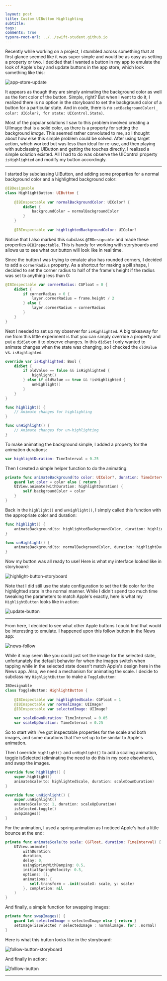 ```yaml
---

layout: post
title: Custom UIButton Highlighting
subtitle:
tags:
comments: true
typora-root-url: ../../swift-student.github.io
---
```


Recently while working on a project, I stumbled across something that at first glance seemed like it was super simple and would be as easy as setting a property or two. I decided that I wanted a button in my app to emulate the look of Apple's buy and update buttons in the app store, which look something like this:

![app-store-update](/img/2020-6-4/app-store-update.gif)

It appears as though they are simply animating the background color as well as the font color of the button. Simple, right? But when I went to do it, I realized there is no option in the storyboard to set the background color of a button for a particular state. And in code, there is no `setBackgroundColor(_ color: UIColor?, for state: UIControl.State)`. 

Most of the popular solutions I saw to this problem involved creating a UIImage that is a solid color, as there is a property for setting the background *image*. This seemed rather convoluted to me, so I thought about how else this simple problem could be solved. After using target action, which worked but was less than ideal for re-use, and then playing with subclassing UIButton and getting the touches directly, I realized a simple solution existed. All I had to do was observe the UIControl property `isHighlighted` and modify my button accordingly.

------

I started by subclassing UIButton, and adding some properties for a normal background color and a highlighted background color:

``` swift
@IBDesignable
class HighlightButton: UIButton {
    
    @IBInspectable var normalBackgroundColor: UIColor? {
        didSet {
            backgroundColor = normalBackgroundColor
        }
    }
    
    @IBInspectable var highlightedBackgroundColor: UIColor?
```

Notice that I also marked this subclass `@IBDesignable` and made these properties `@IBInspectable`. This is handy for working with storyboards and allows us to see what our button will look like in real time. 

Since the button I was trying to emulate also has rounded corners, I decided to add a `cornerRadius` property. As a shortcut for making a pill shape, I decided to set the corner radius to half of the frame's height if the radius was set to anything less than 0:

``` swift
@IBInspectable var cornerRadius: CGFloat = 0 {
    didSet {
        if cornerRadius < 0 {
            layer.cornerRadius = frame.height / 2
        } else {
            layer.cornerRadius = cornerRadius
        }
    }
}
```

Next I needed to set up my observer for `isHighlighted`. A big takeaway for me from this little experiment is that you can simply override a property and put a `didSet` on it to observe changes. In this `didSet` I only wanted to animate changes when the state was changing, so I checked the `oldValue` vs. `isHighlighted`:

``` swift
override var isHighlighted: Bool {
    didSet {
        if oldValue == false && isHighlighted {
            highlight()
        } else if oldValue == true && !isHighlighted {
            unHighlight()
        }
    }
}

func highlight() {
    // Animate changes for highlighting
}

func unHighlight() {
    // Animate changes for un-highlighting
}
```

To make animating the background simple, I added a property for the animation durations:

``` swift
var highlightDuration: TimeInterval = 0.25
```

Then I created a simple helper function to do the animating:

``` swift
private func animateBackground(to color: UIColor?, duration: TimeInterval) {
    guard let color = color else { return }
    UIView.animate(withDuration: highlightDuration) {
        self.backgroundColor = color
    }
}
```

Back in the `highlight()` and `unHighlight()`, I simply called this function with the appropriate color and duration:

``` swift
func highlight() {
    animateBackground(to: highlightedBackgroundColor, duration: highlightDuration)
}

func unHighlight() {
    animateBackground(to: normalBackgroundColor, duration: highlightDuration)
}
```

Now my button was all ready to use! Here is what my interface looked like in storyboard:

![highlight-button-storyboard](/img/2020-6-4/highlight-button-storyboard.png)

Note that I did still use the state configuration to set the title color for the highlighted state in the normal manner. While I didn't spend too much time tweaking the parameters to match Apple's exactly, here is what my `HighlightButton` looks like in action:

![update-button](/img/2020-6-4/update-button.gif)



------



From here, I decided to see what other Apple buttons I could find that would be interesting to emulate. I happened upon this follow button in the News app:

![news-follow](/img/2020-6-4/news-follow.gif)

While it may seem like you could just set the image for the selected state, unfortunately the default behavior for when the images switch when tapping while in the selected state doesn't match Apple's design here in the News app. Also, we need a mechanism for animating the scale. I decide to subclass my `HighlightButton` to make a `ToggleButton`:

``` swift
IBDesignable
class ToggleButton: HighlightButton {
    
    @IBInspectable var highlightedScale: CGFloat = 1
    @IBInspectable var normalImage: UIImage?
    @IBInspectable var selectedImage: UIImage?
    
    var scaleDownDuration: TimeInterval = 0.05
    var scaleUpDuration: TimeInterval = 0.25
```

So to start with I've got inspectable properties for the scale and both images, and some durations that I've set up to be similar to Apple's animation.

Then I override `highlight()` and `unHighlight()` to add a scaling animation, toggle isSelected (eliminating the need to do this in my code elsewhere), and swap the images.

``` swift
override func highlight() {
    super.highlight()
    animateScale(to: highlightedScale, duration: scaleDownDuration)
}

override func unHighlight() {
    super.unHighlight()
    animateScale(to: 1, duration: scaleUpDuration)
    isSelected.toggle()
    swapImages()
}
```

For the animation, I used a spring animation as I noticed Apple's had a little bounce at the end:

``` swift
private func animateScale(to scale: CGFloat, duration: TimeInterval) {
    UIView.animate(
        withDuration:
        duration,
        delay: 0,
        usingSpringWithDamping: 0.5,
        initialSpringVelocity: 0.5,
        options: [],
        animations: {
           self.transform = .init(scaleX: scale, y: scale)
        }, completion: nil
    )
}
```

And finally, a simple function for swapping images:

``` swift
private func swapImages() {
    guard let selectedImage = selectedImage else { return }
    setImage(isSelected ? selectedImage : normalImage, for: .normal)
}
```

Here is what this button looks like in the storyboard:

![follow-button-storyboard](/img/2020-6-4/follow-button-storyboard.png)

And finally in action:

![folllow-button](/img/2020-6-4/folllow-button.gif)

------

